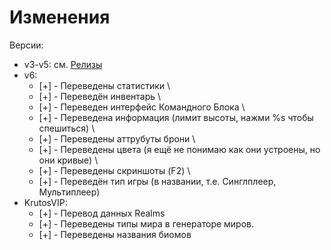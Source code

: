# Изменения
Версии:
- v3-v5:
    см. [Релизы](https://github.com/Calamity34/BetterRussianMC/releases)
- v6:
    - [+] - Переведены статистики \
    - [+] - Переведён инвентарь \
    - [+] - Переведен интерфейс Командного Блока \
    - [+] - Переведена информация (лимит высоты, нажми %s чтобы спешиться) \
    - [+] - Переведены аттрубуты брони \
    - [+] - Переведены цвета (я ещё не понимаю как они устроены, но они кривые) \
    - [+] - Переведены скриншоты (F2) \
    - [+] - Переведён тип игры (в названии, т.е. Синглплеер, Мультиплеер)
- KrutosVIP:
    - [+] - Перевод данных Realms
    - [+] - Переведены типы мира в генераторе миров.
    - [+] - Переведены названия биомов
